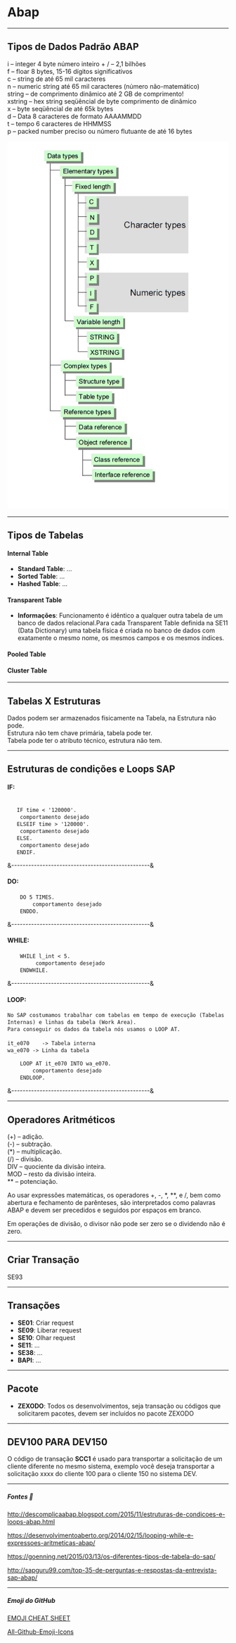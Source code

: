 # Abap
---
## Tipos de Dados Padrão ABAP

i –  integer 4 byte número inteiro + / – 2,1 bilhões<BR>
f –  floar 8 bytes, 15-16 dígitos significativos<BR>
c – string de até 65 mil caracteres<BR>
n – numeric string até 65 mil caracteres (número não-matemático)<BR>
string – de comprimento dinâmico até 2 GB de comprimento!<BR>
xstring –  hex string seqüêncial de byte comprimento de dinâmico<BR>
x –  byte seqüêncial de até 65k bytes<BR>
d –  Data 8 caracteres de formato AAAAMMDD<BR>
t –  tempo 6 caracteres de HHMMSS<BR>
p  – packed number preciso ou número flutuante de até 16 bytes<BR>
   
![Alt Text](https://github.com/danielasalomao/abap/blob/master/data-types.jpg)

---

## Tipos de Tabelas

#### Internal Table
* **Standard Table**: ...
* **Sorted Table**: ...
* **Hashed Table**: ...

#### Transparent Table 

* **Informações**: Funcionamento é idêntico a qualquer outra tabela de um banco de dados relacional.Para cada Transparent Table definida na SE11 (Data Dictionary) uma tabela física é criada no banco de dados com exatamente o mesmo nome, os mesmos campos e os mesmos índices.

#### Pooled Table
#### Cluster Table





---
## Tabelas X Estruturas

Dados podem ser armazenados fisicamente na Tabela, na Estrutura não pode.<br>
Estrutura não tem chave primária, tabela pode ter. <br>
Tabela pode ter o atributo técnico, estrutura não tem.


---

## Estruturas de condições e Loops SAP

#### IF: 

```abap

   IF time < '120000'.
    comportamento desejado
   ELSEIF time > '120000'.
    comportamento desejado
   ELSE.
    comportamento desejado
   ENDIF. 
```

&-------------------------------------------------&

#### DO:
```abap
    DO 5 TIMES.
        comportamento desejado
    ENDDO.    
```
&-------------------------------------------------&

#### WHILE:
```abap
    WHILE l_int < 5.
         comportamento desejado
    ENDWHILE.
```
&-------------------------------------------------&

#### LOOP:

    No SAP costumamos trabalhar com tabelas em tempo de execução (Tabelas Internas) e linhas da tabela (Work Area).
    Para conseguir os dados da tabela nós usamos o LOOP AT.

    it_e070    -> Tabela interna
    wa_e070 -> Linha da tabela
```abap
    LOOP AT it_e070 INTO wa_e070.
        comportamento desejado
    ENDLOOP.
```
&-------------------------------------------------&





---
## Operadores Aritméticos

(+) – adição.<br>
(-) – subtração.<br>
(*) – multiplicação.<br>
(/) – divisão.<br>
DIV – quociente da divisão inteira.<br>
MOD – resto da divisão inteira.<br>
** – potenciação.<br>

Ao usar expressões matemáticas, os operadores +, -, *, **, e /, bem como abertura e fechamento de parênteses, são interpretados como palavras ABAP e devem ser precedidos e seguidos por espaços em branco.<br>

Em operações de divisão, o divisor não pode ser zero se o dividendo não é zero.<br>


---

## Criar Transação

SE93



---

## Transações

* **SE01**: Criar request
* **SE09**: Liberar request
* **SE10**: Olhar request
* **SE11**: ...
* **SE38**: ...
* **BAPI**: ...



---

## Pacote

* **ZEXODO**: Todos os desenvolvimentos, seja transação ou códigos que solicitarem pacotes, devem ser incluídos no pacote ZEXODO






---

## DEV100 PARA DEV150

O código de transação **SCC1** é usado para transportar a solicitação de um cliente diferente no mesmo sistema, exemplo você deseja transportar a solicitação xxxx do cliente 100 para o cliente 150 no sistema DEV.



---


##### Fontes :ledger:

http://descomplicaabap.blogspot.com/2015/11/estruturas-de-condicoes-e-loops-abap.html

https://desenvolvimentoaberto.org/2014/02/15/looping-while-e-expressoes-aritmeticas-abap/

https://goenning.net/2015/03/13/os-diferentes-tipos-de-tabela-do-sap/

http://sapguru99.com/top-35-de-perguntas-e-respostas-da-entrevista-sap-abap/

---

##### Emoji do GitHub

[EMOJI CHEAT SHEET](https://www.webfx.com/tools/emoji-cheat-sheet/)

[All-Github-Emoji-Icons](https://github.com/scotch-io/All-Github-Emoji-Icons)
